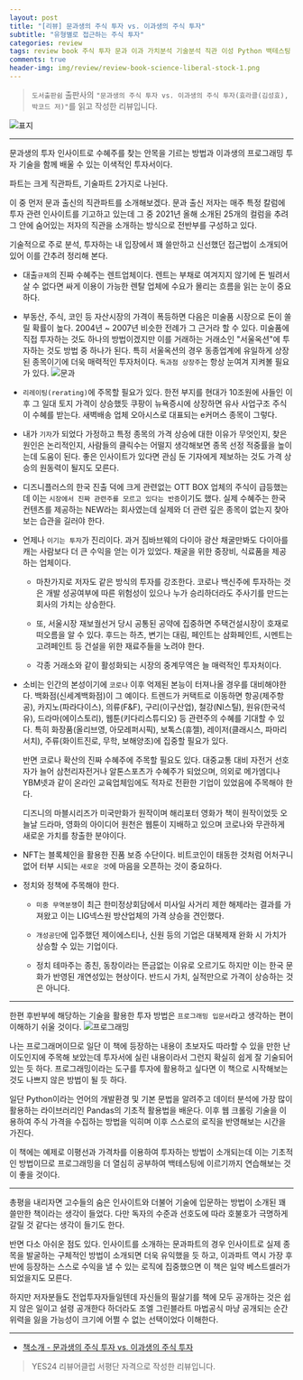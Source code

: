 ```yaml
---  
layout: post  
title: "[리뷰] 문과생의 주식 투자 vs. 이과생의 주식 투자"  
subtitle: "유형별로 접근하는 주식 투자"  
categories: review 
tags: review book 주식 투자 문과 이과 가치분석 기술분석 직관 이성 Python 백테스팅 데이터분석 아티클     
comments: true  
header-img: img/review/review-book-science-liberal-stock-1.png
---  
```

  
> `도서출판쉼` 출판사의 `"문과생의 주식 투자 vs. 이과생의 주식 투자(효라클(김성효), 박코드 저)"`를 읽고 작성한 리뷰입니다.  

![표지](https://theorydb.github.io/assets/img/review/review-book-science-liberal-stock-1.png)  

---

문과생의 투자 인사이트로 수혜주를 찾는 안목을 기르는 방법과 이과생의 프로그래밍 투자 기술을 함께 배울 수 있는 이색적인 투자서이다.

파트는 크게 직관파트, 기술파트 2가지로 나뉜다. 

이 중 먼저 문과 출신의 직관파트를 소개해보겠다. 문과 출신 저자는 매주 특정 칼럼에 투자 관련 인사이트를 기고하고 있는데 그 중 2021년 올해 소개된 25개의 컬럼을 추려 그 안에 숨어있는 저자의 직관을 소개하는 방식으로 전반부를 구성하고 있다.

기술적으로 주로 분석, 투자하는 내 입장에서 꽤 쓸만하고 신선했던 접근법이 소개되어 있어 이를 간추려 정리해 본다.

* 대출`규제`의 진짜 수혜주는 렌트업체이다. 렌트는 부채로 여겨지지 않기에 돈 빌려서 살 수 없다면 싸게 이용이 가능한 렌탈 업체에 수요가 몰리는 흐름을 읽는 눈이 중요하다.

* 부동산, 주식, 코인 등 자산시장의 가격이 폭등하면 다음은 미술품 시장으로 돈이 쏠릴 확률이 높다. 2004년 ~ 2007년 비슷한 전례가 그 근거라 할 수 있다. 미술품에 직접 투자하는 것도 하나의 방법이겠지만 이를 거래하는 거래소인 "서울옥션"에 투자하는 것도 방법 중 하나가 된다. 특히 서울옥션의 경우 동종업계에 유일하게 상장된 종목이기에 더욱 매력적인 투자처이다. `독과점 상장주`는 항상 눈여겨 지켜볼 필요가 있다. 
![문과](https://theorydb.github.io/assets/img/review/review-book-science-liberal-stock-2.png)  

* `리레이팅(rerating)`에 주목할 필요가 있다. 한전 부지를 현대가 10조원에 사들인 이후 그 일대 토지 가격이 상승했듯 쿠팡이 뉴욕증시에 상장하면 유사 사업구조 주식이 수혜를 받는다. 새벽배송 업체 오아시스로 대표되는 e커머스 종목이 그렇다. 

* 내가 `기자`가 되었다 가정하고 특정 종목의 가격 상승에 대한 이유가 무엇인지, 찾은 원인은 논리적인지, 사람들의 클릭수는 어떨지 생각해보면 종목 선정 적중률을 높이는데 도움이 된다. 좋은 인사이트가 있다면 관심 둔 기자에게 제보하는 것도 가격 상승의 원동력이 될지도 모른다. 

* 디즈니플러스의 한국 진출 덕에 크게 관련없는 OTT BOX 업체의 주식이 급등했는데 이는 `시장에서 진짜 관련주를 모르고 있다는 반증`이기도 했다. 실제 수혜주는 한국 컨텐츠를 제공하는 NEW라는 회사였는데 실제와 더 관련 깊은 종목이 없는지 찾아보는 습관을 길러야 한다.

* 언제나 `이기는 투자`가 진리이다. 과거 짐바브웨의 다이아 광산 채굴만봐도 다이아를 캐는 사람보다 더 큰 수익을 얻는 이가 있었다. 채굴을 위한 중장비, 식료품을 제공하는 업체이다. 

  - 마찬가지로 저자도 같은 방식의 투자를 강조한다. 코로나 백신주에 투자하는 것은 개발 성공여부에 따른 위험성이 있으나 누가 승리하더라도 주사기를 만드는 회사의 가치는 상승한다. 

  - 또, 서울시장 재보궐선거 당시 공통된 공약에 집중하면 주택건설시장이 호재로 떠오름을 알 수 있다. 후드는 하츠, 변기는 대림, 페인트는 삼화페인트, 시멘트는 고려페인트 등 건설을 위한 재료주들을 노려야 한다. 

  - 각종 거래소와 같이 활성화되는 시장의 중계무역은 늘 매력적인 투자처이다. 

* 소비는 인간의 본성이기에 `코로나` 이후 억제된 본능이 터져나올 경우를 대비해야한다. 백화점(신세계백화점)이 그 예이다. 트렌드가 커택트로 이동하면 항공(제주항공), 카지노(파라다이스), 의류(F&F), 구리(이구산업), 철강(NI스틸), 원유(한국석유), 드라마(에이스토리), 웹툰(키다리스튜디오) 등 관련주의 수혜를 기대할 수 있다. 특히 화장품(올리브영, 아모레퍼시픽), 보톡스(휴젤), 레이저(클래시스, 파마리서치), 주류(화이트진로, 무학, 보해양조)에 집중할 필요가 있다. 

  반면 코로나 확산의 진짜 수혜주에 주목할 필요도 있다. 대중교통 대비 자전거 선호자가 늘어 삼천리자전거나 알톤스포츠가 수혜주가 되었으며, 의외로 메가엠디나 YBM넷과 같이 온라인 교육업체임에도 적자로 전환한 기업이 있었음에 주목해야 한다. 

  디즈니의 마블시리즈가 미국만화가 원작이며 해리포터 영화가 책이 원작이었듯 오늘날 드라마, 영화의 아이디어 원천은 웹툰이 지배하고 있으며 코로나와 무관하게 새로운 가치를 창출한 분야이다. 

* NFT는 블록체인을 활용한 진품 보증 수단이다. 비트코인이 태동한 것처럼 어처구니 없어 터부 시되는 `새로운 것`에 마음을 오픈하는 것이 중요하다. 

* 정치와 정책에 주목해야 한다. 
  - `미중 무역분쟁`이 최근 한미정상회담에서 미사일 사거리 제한 해제라는 결과를 가져왔고 이는 LIG넥스원 방산업체의 가격 상승을 견인했다. 

  - `개성공단`에 입주했던 제이에스티나, 신원 등의 기업은 대북제재 완화 시 가치가 상승할 수 있는 기업이다. 

  - 정치 테마주는 종친, 동창이라는 뜬금없는 이유로 오르기도 하지만 이는 한국 문화가 반영된 개연성있는 현상이다. 반드시 가치, 실적만으로 가격이 상승하는 것은 아니다. 

---

한편 후반부에 해당하는 기술을 활용한 투자 방법은 `프로그래밍 입문서`라고 생각하는 편이 이해하기 쉬울 것이다. 
![프로그래밍](https://theorydb.github.io/assets/img/review/review-book-science-liberal-stock-3.png)  

나는 프로그래머이므로 일단 이 책에 등장하는 내용이 초보자도 따라할 수 있을 만한 난이도인지에 주목해 보았는데 투자서에 실린 내용이라서 그런지 확실히 쉽게 잘 기술되어 있는 듯 하다. 프로그래밍이라는 도구를 투자에 활용하고 싶다면 이 책으로 시작해보는 것도 나쁘지 않은 방법이 될 듯 하다.

일단 Python이라는 언어의 개발환경 및 기본 문법을 알려주고 데이터 분석에 가장 많이 활용하는 라이브러리인 Pandas의 기초적 활용법을 배운다. 이후 웹 크롤링 기술을 이용하여 주식 가격을 수집하는 방법을 익히며 이후 스스로의 로직을 반영해보는 시간을 가진다. 

이 책에는 예제로 이평선과 가격차를 이용하여 투자하는 방법이 소개되는데 이는 기초적인 방법이므로 프로그래밍을 더 열심히 공부하여 백테스팅에 이르기까지 연습해보는 것이 좋을 것이다. 

---

총평을 내리자면 고수들의 숨은 인사이트와 더불어 기술에 입문하는 방법이 소개된 꽤 쓸만한 책이라는 생각이 들었다. 다만 독자의 수준과 선호도에 따라 호불호가 극명하게 갈릴 것 같다는 생각이 들기도 한다. 

반면 다소 아쉬운 점도 있다. 인사이트를 소개하는 문과파트의 경우 인사이트로 실제 종목을 발굴하는 구체적인 방법이 소개되면 더욱 유익했을 듯 하고, 이과파트 역시 가장 후반에 등장하는 스스로 수익을 낼 수 있는 로직에 집중했으면 이 책은 일약 베스트셀러가 되었을지도 모른다.

하지만 저자분들도 전업투자자들일텐데 자신들의 필살기를 책에 모두 공개하는 것은 쉽지 않은 일이고 설령 공개한다 하더라도 조엘 그린블라트 마법공식 마냥 공개되는 순간 위력을 잃을 가능성이 크기에 어쩔 수 없는 선택이었다 이해한다.

---

* [책소개 - 문과생의 주식 투자 vs. 이과생의 주식 투자](http://www.yes24.com/Product/Goods/103841038)

> YES24 리뷰어클럽 서평단 자격으로 작성한 리뷰입니다.

